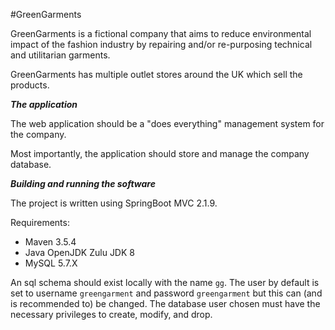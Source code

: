 #GreenGarments

GreenGarments is a fictional company that aims to reduce environmental impact of the fashion industry by repairing and/or re-purposing technical and utilitarian garments.

GreenGarments has multiple outlet stores around the UK which sell the products.

***The application***

The web application should be a "does everything" management system for the company.

Most importantly, the application should store and manage the company database.

***Building and running the software***

The project is written using SpringBoot MVC 2.1.9.

Requirements: 

- Maven 3.5.4
- Java OpenJDK Zulu JDK 8 
- MySQL 5.7.X

An sql schema should exist locally with the name `gg`. 
The user by default is set to username `greengarment` and password `greengarment` but this can (and is recommended to) be changed.
The database user chosen must have the necessary privileges to create, modify, and drop.
